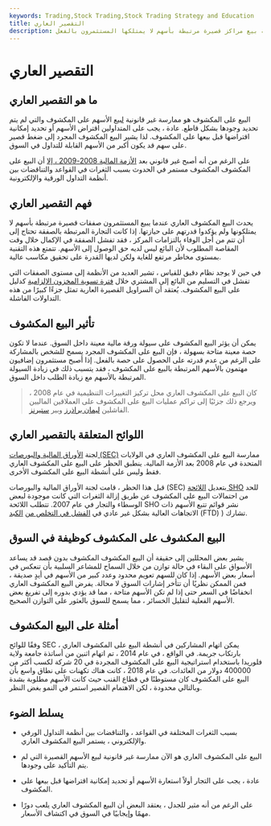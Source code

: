 ```yaml
---
keywords: Trading,Stock Trading,Stock Trading Strategy and Education
title: التقصير العاري
description: يشير البيع المكشوف العاري إلى ممارسة بيع مراكز قصيرة مرتبطة بأسهم لا يمتلكها المستثمرون بالفعل.
---
```


# التقصير العاري
## ما هو التقصير العاري

البيع على المكشوف هو ممارسة غير قانونية [لبيع](/shortselling) الأسهم على المكشوف والتي لم يتم تحديد وجودها بشكل قاطع. عادة ، يجب على المتداولين اقتراض الأسهم أو تحديد إمكانية اقتراضها قبل بيعها على المكشوف. لذا يشير البيع المكشوف المجرد إلى ضغط قصير على سهم قد يكون أكبر من الأسهم القابلة للتداول في السوق.

على الرغم من أنه أصبح غير قانوني بعد [الأزمة المالية 2008-2009 ، إلا](/great-recession) أن البيع على المكشوف المكشوف مستمر في الحدوث بسبب الثغرات في القواعد والتناقضات بين أنظمة التداول الورقية والإلكترونية.

## فهم التقصير العاري

يحدث البيع المكشوف العاري عندما يبيع المستثمرون صفقات قصيرة مرتبطة بأسهم لا يمتلكونها ولم يؤكدوا قدرتهم على حيازتها. إذا كانت التجارة المرتبطة بالصفقة تحتاج إلى أن تتم من أجل الوفاء بالتزامات المركز ، فقد تفشل الصفقة في الإكمال خلال وقت المقاصة المطلوب لأن البائع ليس لديه حق الوصول إلى الأسهم. تتمتع هذه التقنية بمستوى مخاطر مرتفع للغاية ولكن لديها القدرة على تحقيق مكاسب عالية.

في حين لا يوجد نظام دقيق للقياس ، تشير العديد من الأنظمة إلى مستوى الصفقات التي تفشل في التسليم من البائع إلى المشتري خلال [فترة تسوية المخزون الإلزامية](/settlement_period) كدليل على البيع المكشوف. يُعتقد أن السراويل القصيرة العارية تمثل جزءًا كبيرًا من هذه التداولات الفاشلة.

## تأثير البيع المكشوف

يمكن أن يؤثر البيع المكشوف على سيولة ورقة مالية معينة داخل السوق. عندما لا تكون حصة معينة متاحة بسهولة ، فإن البيع على المكشوف المجرد يسمح للشخص بالمشاركة على الرغم من عدم قدرته على الحصول على حصة بالفعل. إذا أصبح مستثمرون إضافيون مهتمون بالأسهم المرتبطة بالبيع على المكشوف ، فقد يتسبب ذلك في زيادة السيولة المرتبطة بالأسهم مع زيادة الطلب داخل السوق.

> كان البيع على المكشوف العاري محل تركيز التغييرات التنظيمية في عام 2008 ، ويرجع ذلك جزئيًا إلى تراكم عمليات البيع على المكشوف على العملاقين الماليين الفاشلين [ليمان براذرز](/lehman-brothers) وبير [ستيرنز](/bear-stearns).

>

>

>

>

## اللوائح المتعلقة بالتقصير العاري

لجنة [الأوراق المالية والبورصات (SEC)](/sec) ممارسة البيع على المكشوف العاري في الولايات المتحدة في عام 2008 بعد الأزمة المالية. ينطبق الحظر على البيع على المكشوف العاري فقط وليس على أنشطة البيع على المكشوف الأخرى.

قبل هذا الحظر ، قامت لجنة الأوراق المالية والبورصات (SEC) بتعديل [اللائحة SHO](/regsho) للحد من احتمالات البيع على المكشوف عن طريق إزالة الثغرات التي كانت موجودة لبعض الوسطاء والتجار في عام 2007. تتطلب اللائحة SHO نشر قوائم تتبع الأسهم ذات الاتجاهات العالية بشكل غير عادي في [الفشل في التخلص من](/failuretodeliver) [الكبد](/failuretodeliver) (FTD) ) تشارك.

## البيع المكشوف على المكشوف كوظيفة في السوق

يشير بعض المحللين إلى حقيقة أن البيع المكشوف المكشوف بدون قصد قد يساعد الأسواق على البقاء في حالة توازن من خلال السماح للمشاعر السلبية بأن تنعكس في أسعار بعض الأسهم. إذا كان للسهم تعويم محدود وعدد كبير من الأسهم في أيدٍ صديقة ، فمن الممكن نظريًا أن تتأخر إشارات السوق لا محالة. يفرض البيع المكشوف العاري انخفاضًا في السعر حتى إذا لم تكن الأسهم متاحة ، مما قد يؤدي بدوره إلى تفريغ بعض الأسهم الفعلية لتقليل الخسائر ، مما يسمح للسوق بالعثور على التوازن الصحيح.

## أمثلة على البيع المكشوف

وفقًا للوائح SEC ، يمكن اتهام المشاركين في أنشطة البيع على المكشوف العاري بارتكاب جريمة. في الواقع ، في عام 2014 ، تم اتهام اثنين من أساتذة جامعة ولاية فلوريدا باستخدام استراتيجية البيع على المكشوف المجردة في 20 شركة لكسب أكثر من 400000 دولار من العائدات. في عام 2018 ، كانت هناك تكهنات على نطاق واسع بأن البيع على المكشوف كان مستوطنًا في قطاع القنب حيث كانت الأسهم مطلوبة بشدة وبالتالي محدودة ، لكن الاهتمام القصير استمر في النمو بغض النظر.

## يسلط الضوء

- بسبب الثغرات المختلفة في القواعد ، والتناقضات بين أنظمة التداول الورقي والإلكتروني ، يستمر البيع المكشوف العاري.

- البيع على المكشوف العاري هو الآن ممارسة غير قانونية لبيع الأسهم القصيرة التي لم يتم التأكيد على وجودها.

- عادة ، يجب على التجار أولاً استعارة الأسهم أو تحديد إمكانية اقتراضها قبل بيعها على المكشوف.

- على الرغم من أنه مثير للجدل ، يعتقد البعض أن البيع المكشوف العاري يلعب دورًا مهمًا وإيجابيًا في السوق في اكتشاف الأسعار.

